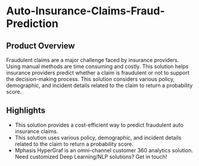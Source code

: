 # Auto-Insurance-Claims-Fraud-Prediction

## Product Overview
Fraudulent claims are a major challenge faced by insurance providers. Using manual methods are time consuming and costly. This solution helps insurance providers predict whether a claim is fraudulent or not to support the decision-making process. This solution considers various policy, demographic, and incident details related to the claim to return a probability score.

## Highlights
* This solution provides a cost-efficient way to predict fraudulent auto insurance claims.
* This solution uses various policy, demographic, and incident details related to the claim to return a probability score.
* Mphasis HyperGraf is an omni-channel customer 360 analytics solution. Need customized Deep Learning/NLP solutions? Get in touch!
